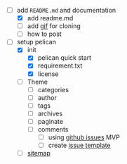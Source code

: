 - [ ] add `README.md` and documentation
    - [x] add readme.md
    - [ ] add [gif](https://github.com/barryclark/jekyll-now/blob/master/images/jekyll-now-theme-screenshot.jpg) for cloning
    - [ ] how to post
- [ ] setup pelican 
    - [x] init
        - [x] pelican quick start
        - [x] requirement.txt 
        - [x] license
    - [ ] Theme
        - [ ] categories
        - [ ] author
        - [ ] tags
        - [ ] archives
        - [ ] paginate 
        - [ ] comments
            - [ ] using [github issues](https://github.com/izuzak/izuzak.github.com/blob/master/_posts/2011-02-18-github-hosted-comments-for-github-hosted-blogs.markdown) MVP
            - [ ] create [issue template](https://docs.github.com/en/github/building-a-strong-community/manually-creating-a-single-issue-template-for-your-repository)
    - [ ] [sitemap](https://github.com/pelican-plugins/sitemap)
